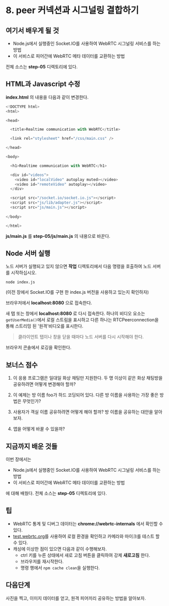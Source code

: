 # 8. peer 커넥션과 시그널링 결합하기

## 여기서 배우게 될 것

* Node.js에서 실행중인 Socket.IO를 사용하여 WebRTC 시그널링 서비스를 하는 방법
* 이 서비스로 피어간에 WebRTC 메타 데이터를 교환하는 방법

전체 소스는 **step-05** 디렉토리에 있다.

## HTML과 Javascript 수정
**index.html** 의 내용을 다음과 같이 변경한다.

``` javascript
<!DOCTYPE html>
<html>

<head>

  <title>Realtime communication with WebRTC</title>

  <link rel="stylesheet" href="/css/main.css" />

</head>

<body>

  <h1>Realtime communication with WebRTC</h1>

  <div id="videos">
    <video id="localVideo" autoplay muted></video>
    <video id="remoteVideo" autoplay></video>
  </div>

  <script src="/socket.io/socket.io.js"></script>
  <script src="js/lib/adapter.js"></script>
  <script src="js/main.js"></script>
  
</body>

</html>
```

**js/main.js** 를 **step-05/js/main.js** 의 내용으로 바꾼다.

## Node 서버 실행
노드 서버가 실행되고 있지 않으면 **작업** 디렉토리에서 다음 명령을 호출하여 노드 서버를 시작하십시오.

``` shellscript
node index.js
```

(이전 장에서 Socket.IO를 구현 한 index.js 버전을 사용하고 있는지 확인하자)

브라우저에서 **localhost:8080** 으로 접속한다.

새 탭 또는 창에서 **localhost:8080** 로 다시 접속한다. 하나의 비디오 요소는 ```getUserMedia()```에서 로컬 스트림을 표시하고 다른 하나는 RTCPeerconnection을 통해 스트리밍 된 '원격'비디오를 표시한다.

> 클라이언트 탭이나 창을 닫을 때마다 노드 서버를 다시 시작해야 한다.

브라우저 콘솔에서 로깅을 확인한다.

## 보너스 점수

1. 이 응용 프로그램은 일대일 화상 채팅만 지원한다. 두 명 이상이 같은 화상 채팅방을 공유하려면 어떻게 변경해야 할까?

2. 이 예제는 방 이름 foo가 하드 코딩되어 있다. 다른 방 이름을 사용하는 가장 좋은 방법은 무엇인가?

3. 사용자가 객실 이름 공유하려면 어떻게 해야 할까? 방 이름을 공유하는 대안을 알아보자.

4. 앱을 어떻게 바꿀 수 있을까?

## 지금까지 배운 것들

이번 장에서는

* Node.js에서 실행중인 Socket.IO를 사용하여 WebRTC 시그널링 서비스를 하는 방법
* 이 서비스로 피어간에 WebRTC 메타 데이터를 교환하는 방법

에 대해 배웠다. 전체 소스는 **step-05** 디렉토리에 있다.

## 팁

* WebRTC 통계 및 디버그 데이터는 **chrome://webrtc-internals** 에서 확인할 수 있다.
* [test.webrtc.org](https://test.webrtc.org/)를 사용하여 로컬 환경을 확인하고 카메라와 마이크를 테스트 할 수 있다.
* 캐싱에 이상한 점이 있으면 다음과 같이 수행해보자.
  * ctrl 키를 누른 상태에서 새로 고침 버튼을 클릭하여 강제 **새로고침** 한다.
  * 브라우저를 재시작한다.
  * 명령 행에서 ```npm cache clean```을 실행한다.

## 다음단계
사진을 찍고, 이미지 데이터를 얻고, 원격 피어끼리 공유하는 방법을 알아보자.
